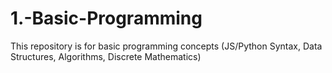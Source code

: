 # 1.-Basic-Programming
This repository is for basic programming concepts (JS/Python Syntax, Data Structures, Algorithms, Discrete Mathematics)
